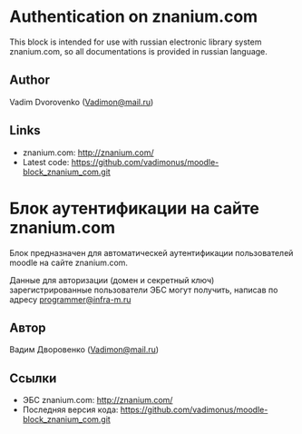Authentication on znanium.com
===============================

This block is intended for use with russian electronic library system znanium.com, 
so all documentations is provided in russian language.

Author
------
Vadim Dvorovenko (Vadimon@mail.ru)

Links
-----

- znanium.com: http://znanium.com/
- Latest code: https://github.com/vadimonus/moodle-block_znanium_com.git



Блок аутентификации на сайте znanium.com
========================================

Блок предназначен для автоматическей аутентификации пользователей moodle на сайте znanium.com.

Данные для авторизации (домен и секретный ключ) зарегистрированные пользователи ЭБС могут получить, написав по адресу programmer@infra-m.ru

Автор
------
Вадим Дворовенко (Vadimon@mail.ru)

Ссылки
------

- ЭБС znanium.com: http://znanium.com/
- Последняя версия кода: https://github.com/vadimonus/moodle-block_znanium_com.git